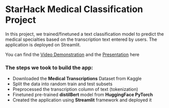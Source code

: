 # StarHack Medical Classification Project
In this project, we trained/finetuned a text classification model to predict the medical specialties based on the transcription text entered by users. The application is deployed on Streamlit. 

You can find the [Video Demonstration]() and the [Presentation]() here

### The steps we took to build the app:
* Downloaded the **Medical Transcriptions** Dataset from Kaggle
* Split the data into random train and test subsets
* Preprocessed the transcription column of text (tokenization)
* Finetuned pre-trained **distilBert** model from **HuggingFace PyTorch**
* Created the application using **Streamlit** framework and deployed it 
